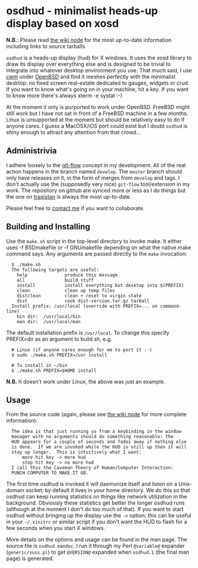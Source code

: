 # osdhud - minimalist heads-up display based on xosd

**N.B.**: Please read [the wiki node](http://traq.haqistan.net/wiki/osdhud) for the most up-to-date information including links to source tarballs

`osdhud` is a heads-up display (hud) for X windows.  It uses the xosd
library to draw its display over everything else and is designed to be
trivial to integrate into whatever desktop environment you use.  That
much said, I use
[cwm](https://en.wikipedia.org/wiki/Cwm_%28window_manager%29) under
[OpenBSD](http://www.openbsd.org) and find it meshes perfectly with
the minimalist desktop: no fixed screen real-estate dedicated to
gauges, widgets or crud.  If you want to know what's going on in your
machine, hit a key.  If you want to know more there's always
xterm -e systat :-)

At the moment it only is purported to work under OpenBSD.  FreeBSD
might still work but I have not sat in front of a FreeBSD machine in a
few months.  Linux is unsupported at the moment but should be
relatively easy to do if anyone cares.  I guess a MacOSX/iOS port
could exist but I doubt `osdhud` is shiny enough to attract any
attention from that crowd...

## Administrivia

I adhere loosely to the [git-flow](http://nvie.com/posts/a-successful-git-branching-model/) concept in my development.  All of the real action happens
in the branch named `develop`.  The `master` branch should only have
releases on it, in the form of merges from `develop` and tags.  I don't
actually use the (supposedly very nice) `git-flow` tool/extension
in my work.  The repository on github are synced more or less as I do
things but the one on [traqistan](http://trac.haqistan.net/browser/osdhud)
is always the most up-to-date.

Please feel free to [contact me](http://trac.haqistan.net/~attila)
if you want to collaborate.

## Building and Installing

Use the `make.sh` script in the top-level directory to invoke make.  It
either uses -f BSDmakefile or -f GNUmakefile depending on what the
native make command says.  Any arguments are passed directly to the
`make` invocation:

```
  $ ./make.sh
  The following targets are useful:
    help              produce this message
    all               build stuff
    install           install everything but desktop into $(PREFIX)
    clean             clean up temp files
    distclean         clean + reset to virgin state
    dist              cook dist-version.tar.gz tarball
  Install prefix: /usr/local (override with PREFIX=... on command-line)
    bin dir:  /usr/local/bin
    man dir:  /usr/local/man
```

The default installation prefix is `/usr/local`.  To change this
specify PREFIX=dir as an argument to build.sh, e.g.

```
  # Linux (if anyone cares enough for me to port it :-)
  $ sudo ./make.sh PREFIX=/usr install
  
  # To install in ~/bin
  $ ./make.sh PREFIX=$HOME install
```

**N.B.** It doesn't work under Linux, the above was just an example.

## Usage

From the source code (again, please see [the wiki node](http://traq.haqistan.net/wiki/osdhud) for more complete information):

```
  The idea is that just running us from a keybinding in the window
  manager with no arguments should do something reasonable: the
  HUD appears for a couple of seconds and fades away if nothing else
  is done.  If we are invoked while the HUD is still up then it will
  stay up longer.  This is intuitively what I want:
      more hit key -> more hud
      stop hit key -> no more hud
  I call this the Caveman Theory of Human/Computer Interaction:
  PUNCH COMPUTER TO MAKE IT GO.
```

The first time osdhud is invoked it will daemonize itself and listen
on a Unix-domain socket; by default it lives in your home directory.
We do this so that osdhud can keep running statistics on things like
network utilization in the background.  Obviously these statistics get
better the longer osdhud runs (although at the moment I don't do too
much of that).  If you want to start osdhud without bringing up the
display use the `-n` option; this can be useful in your `~/.xinitrc`
or similar script if you don't want the HUD to flash for a few seconds
when you start X windows.

More details on the options and usage can be found in the man page.
The source file is `osdhud.mandoc`.  I run it through my Perl
`@variable@` expander (`generic/suss.pl`) to get `@VERSION@`
expanded when `osdhud.1` (the final man page) is generated.
